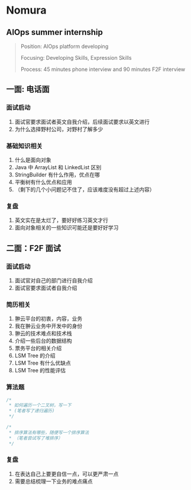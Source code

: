 # Nomura

## AIOps summer internship

> Position: AIOps platform developing
> 
> Focusing: Developing Skills, Expression Skills
> 
> Process: 45 minutes phone interview and 90 minutes F2F interview

## 一面: 电话面

### 面试启动

1. 面试官要求面试者英文自我介绍，后续面试要求以英文进行
2. 为什么选择野村公司，对野村了解多少

### 基础知识相关

1. 什么是面向对象
2. Java 中 ArrayList 和 LinkedList 区别
3. StringBuilder 有什么作用，优点在哪
4. 平衡树有什么优点和应用
5. （剩下的几个小问题记不住了，应该难度没有超过上述内容）

### 复盘

1. 英文实在是太烂了，要好好练习英文才行
2. 面向对象相关的一些知识可能还是要好好学习

## 二面：F2F 面试

### 面试启动

1. 面试官对自己的部门进行自我介绍
2. 面试官要求面试者自我介绍

### 简历相关

1. 翀云平台的初衷，内容，业务
2. 我在翀云业务中开发中的身份
3. 翀云的技术难点和技术栈
4. 介绍一些后台的数据结构
5. 票务平台的相关介绍
6. LSM Tree 的介绍
7. LSM Tree 有什么优缺点
8. LSM Tree 的性能评估

### 算法题

````c++
/*
 * 如何遍历一个二叉树，写一下
 * (笔者写了递归遍历)
 */

/*
 * 排序算法有哪些，随便写一个排序算法
 * （笔者尝试写了堆排序）
 */
````

### 复盘

1. 在表达自己上要更自信一点，可以更严肃一点
2. 需要总结梳理一下业务的难点痛点

